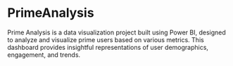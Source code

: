 # PrimeAnalysis
Prime Analysis is a data visualization project built using Power BI, designed to analyze and visualize prime users based on various metrics. This dashboard provides insightful representations of user demographics, engagement, and trends.
